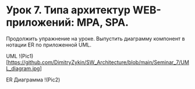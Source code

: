 # Урок 7. Типа архитектур WEB-приложений: MPA, SPA.
Продолжить упражнение на уроке.
Выпустить диаграмму компонент в нотации ER по приложенной UML.

UML
!(Pic1)[https://github.com/DimitryZykin/SW_Architecture/blob/main/Seminar_7/UML_diagram.jpg] 

ER Диаграмма
!(Pic2) 
